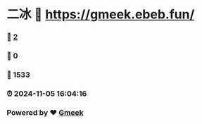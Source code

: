 # 二冰 :link: https://gmeek.ebeb.fun/ 
### :page_facing_up: [2](https://gmeek.ebeb.fun//tag.html) 
### :speech_balloon: 0 
### :hibiscus: 1533 
### :alarm_clock: 2024-11-05 16:04:16 
### Powered by :heart: [Gmeek](https://github.com/Meekdai/Gmeek)
